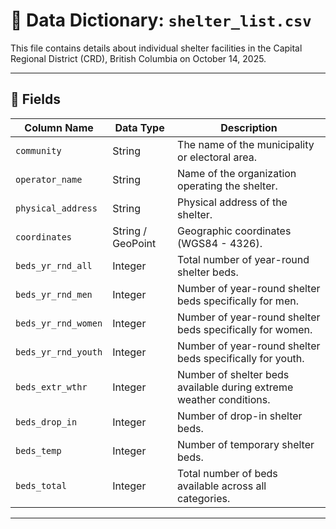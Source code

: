 # 📄 Data Dictionary: `shelter_list.csv`

This file contains details about individual shelter facilities in the Capital Regional District (CRD), British Columbia on October 14, 2025.

---

## 🧾 Fields

| Column Name           | Data Type       | Description                                                                 |
|------------------------|------------------|-----------------------------------------------------------------------------|
| `community`            | String           | The name of the municipality or electoral area. |
| `operator_name`        | String           | Name of the organization operating the shelter.                    |
| `physical_address`     | String           | Physical address of the shelter.                                     |
| `coordinates`          | String / GeoPoint | Geographic coordinates (WGS84 - 4326).                    |
| `beds_yr_rnd_all`         | Integer          | Total number of year-round shelter beds.            |
| `beds_yr_rnd_men`         | Integer          | Number of year-round shelter beds specifically for men.                                      |
| `beds_yr_rnd_women`       | Integer          | Number of year-round shelter beds specifically for women.                                    |
| `beds_yr_rnd_youth`       | Integer          | Number of year-round shelter beds specifically for youth.                                    |
| `beds_extr_wthr`          | Integer          | Number of shelter beds available during extreme weather conditions. |
| `beds_drop_in`            | Integer          | Number of drop-in shelter beds.   |
| `beds_temp`               | Integer          | Number of temporary shelter beds.        |
| `beds_total`              | Integer          | Total number of beds available across all categories.  |

---
